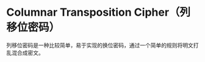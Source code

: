 Columnar Transposition Cipher（列移位密码）
=================================================

列移位密码是一种比较简单，易于实现的换位密码，通过一个简单的规则将明文打乱混合成密文。
